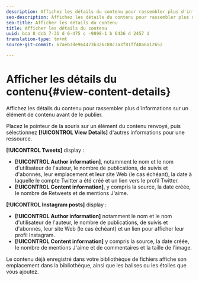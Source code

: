 ```yaml
---
description: Affichez les détails du contenu pour rassembler plus d'informations sur un élément de contenu avant de le publier.
seo-description: Affichez les détails du contenu pour rassembler plus d'informations sur un élément de contenu avant de le publier.
seo-title: Afficher les détails du contenu
title: Afficher les détails du contenu
uuid: bca 8 dcb 7-31 d 6-475 c -9898-1 b 6436 d 2457 d
translation-type: tm+mt
source-git-commit: 67aeb3de964473b326c88c3a3f81ff48a6a12652

---
```



# Afficher les détails du contenu{#view-content-details}

Affichez les détails du contenu pour rassembler plus d&#39;informations sur un élément de contenu avant de le publier.

Placez le pointeur de la souris sur un élément du contenu renvoyé, puis sélectionnez **[!UICONTROL View Details]** d&#39;autres informations pour une ressource.

**[!UICONTROL Tweets]** display :

* **[!UICONTROL Author information]**, notamment le nom et le nom d&#39;utilisateur de l&#39;auteur, le nombre de publications, de suivis et d&#39;abonnés, leur emplacement et leur site Web (le cas échéant), la date à laquelle le compte Twitter a été créé et un lien vers le profil Twitter.
* **[!UICONTROL Content information]**, y compris la source, la date créée, le nombre de Retweets et de mentions J&#39;aime.

**[!UICONTROL Instagram posts]** display :

* **[!UICONTROL Author information]** notamment le nom et le nom d&#39;utilisateur de l&#39;auteur, le nombre de publications, de suivis et d&#39;abonnés, leur site Web (le cas échéant) et un lien pour afficher leur profil Instagram.
* **[!UICONTROL Content information]** y compris la source, la date créée, le nombre de mentions J&#39;aime et de commentaires et la taille de l&#39;image.

Le contenu déjà enregistré dans votre bibliothèque de fichiers affiche son emplacement dans la bibliothèque, ainsi que les balises ou les étoiles que vous ajoutez.
